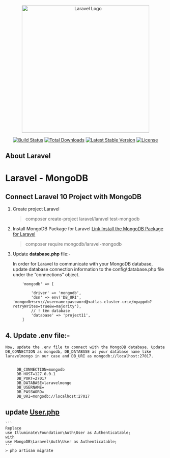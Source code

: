 <p align="center"><a href="https://laravel.com" target="_blank"><img src="https://raw.githubusercontent.com/laravel/art/master/logo-lockup/5%20SVG/2%20CMYK/1%20Full%20Color/laravel-logolockup-cmyk-red.svg" width="400" alt="Laravel Logo"></a></p>

<p align="center">
<a href="https://github.com/laravel/framework/actions"><img src="https://github.com/laravel/framework/workflows/tests/badge.svg" alt="Build Status"></a>
<a href="https://packagist.org/packages/laravel/framework"><img src="https://img.shields.io/packagist/dt/laravel/framework" alt="Total Downloads"></a>
<a href="https://packagist.org/packages/laravel/framework"><img src="https://img.shields.io/packagist/v/laravel/framework" alt="Latest Stable Version"></a>
<a href="https://packagist.org/packages/laravel/framework"><img src="https://img.shields.io/packagist/l/laravel/framework" alt="License"></a>
</p>

## About Laravel

# Laravel - MongoDB

## Connect Laravel 10 Project with MongoDB

1.  Create project Laravel

    > composer create-project laravel/laravel test-mongodb

2.  Install MongoDB Package for Laravel
    [Link Install the MongoDB Package for Laravel](https://www.mongodb.com/compatibility/mongodb-laravel-integration)

    > composer require mongodb/laravel-mongodb

3.  Update **database.php** file:-

    In order for Laravel to communicate with your MongoDB database, update database connection information to the config\database.php file under the “connections” object.

    ```
        'mongodb' => [

            'driver' => 'mongodb',
            'dsn' => env('DB_URI', 'mongodb+srv://username:password@<atlas-cluster-uri>/myappdb?retryWrites=true&w=majority'),
            // ! tên database
            'database' => 'project11',
        ]
    ```

## 4. Update .env file:-

    Now, update the .env file to connect with the MongoDB database. Update DB_CONNECTION as mongodb, DB_DATABASE as your database name like laravelmongo in our case and DB_URI as mongodb://localhost:27017.


         DB_CONNECTION=mongodb
         DB_HOST=127.0.0.1
         DB_PORT=27017
         DB_DATABASE=laravelmongo
         DB_USERNAME=
         DB_PASSWORD=
         DB_URI=mongodb://localhost:27017
##  update <a href='app\Models\User.php'>User.php</a>
    ```
    Replace
    use Illuminate\Foundation\Auth\User as Authenticatable;
    with
    use MongoDB\Laravel\Auth\User as Authenticatable;
    ```
    > php artisan migrate
